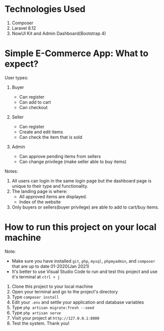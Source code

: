 # Technologies Used

1. Composer 
2. Laravel 8.12
3. NowUI Kit and Admin Dashboard(Bootstrap 4)

# Simple E-Commerce App: What to expect?

User types: 

1. Buyer
    - Can register
    - Can add to cart
    - Can checkout

2. Seller
    - Can register  
    - Create and edit items
    - Can check the item that is sold

3. Admin
    - Can approve pending items from sellers
    - Can change privilege (make seller able to buy items)

Notes:
1. All users can login in the same login page but the dashboard page is unique to their type and functionality.
2. The landing page is where: 
    - All approved items are displayed.
    - Index of the website
3. Only buyers or sellers(buyer privilege) are able to add to cart/buy items.


# How to run this project on your local machine

Note:
- Make sure you have installed `git`, `php`, `mysql`, `phpmyadmin`, and `composer` that are up to date 01-2020(Jan 2021)
- It's better to use Visual Studio Code to run and test this project and use it's terminal at `ctrl + j`

1. Clone this project to your local machine
2. Open your terminal and go to the project's directory
3. Type `composer install`
4. Edit your `.env` and settle your application and database variables
5. Type `php artisan migrate:fresh --seed` 
6. Type `php artisan serve`
7. Visit your project at `http://127.0.0.1:8000`
8. Test the system. Thank you!